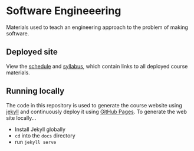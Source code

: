 # Software Engineeering

Materials used to teach an engineering approach to the problem of making software.

## Deployed site

View the [schedule](https://nyu-software-engineering.github.io/course-materials/) and [syllabus](https://nyu-software-engineering.github.io/course-materials/syllabus), which contain links to all deployed course materials.

## Running locally

The code in this repository is used to generate the course website using [jekyll](https://jekyllrb.com/) and continuously deploy it using [GitHub Pages](https://pages.github.com). To generate the web site locally...

- Install Jekyll globally
- `cd` into the `docs` directory
- run `jekyll serve`
